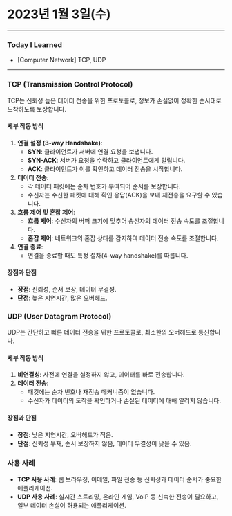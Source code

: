 # 2023년 1월 3일(수)

---

### Today I Learned 

- [Computer Network] TCP, UDP

---

### TCP (Transmission Control Protocol)

TCP는 신뢰성 높은 데이터 전송을 위한 프로토콜로, 정보가 손실없이 정확한 순서대로 도착하도록 보장합니다.

#### 세부 작동 방식

1. **연결 설정 (3-way Handshake)**:
   - **SYN**: 클라이언트가 서버에 연결 요청을 보냅니다.
   - **SYN-ACK**: 서버가 요청을 수락하고 클라이언트에게 알립니다.
   - **ACK**: 클라이언트가 이를 확인하고 데이터 전송을 시작합니다.
2. **데이터 전송**:
   - 각 데이터 패킷에는 순차 번호가 부여되어 순서를 보장합니다.
   - 수신자는 수신한 패킷에 대해 확인 응답(ACK)을 보내 재전송을 요구할 수 있습니다.
3. **흐름 제어 및 혼잡 제어**:
   - **흐름 제어**: 수신자의 버퍼 크기에 맞추어 송신자의 데이터 전송 속도를 조절합니다.
   - **혼잡 제어**: 네트워크의 혼잡 상태를 감지하여 데이터 전송 속도를 조절합니다.
4. **연결 종료**:
   - 연결을 종료할 때도 특정 절차(4-way handshake)를 따릅니다.

#### 장점과 단점

- **장점**: 신뢰성, 순서 보장, 데이터 무결성.
- **단점**: 높은 지연시간, 많은 오버헤드.

### UDP (User Datagram Protocol)

UDP는 간단하고 빠른 데이터 전송을 위한 프로토콜로, 최소한의 오버헤드로 통신합니다.

#### 세부 작동 방식

1. **비연결성**: 사전에 연결을 설정하지 않고, 데이터를 바로 전송합니다.
2. **데이터 전송**:
   - 패킷에는 순차 번호나 재전송 메커니즘이 없습니다.
   - 수신자가 데이터의 도착을 확인하거나 손실된 데이터에 대해 알리지 않습니다.

#### 장점과 단점

- **장점**: 낮은 지연시간, 오버헤드가 적음.
- **단점**: 신뢰성 부재, 순서 보장하지 않음, 데이터 무결성이 낮을 수 있음.

### 사용 사례

- **TCP 사용 사례**: 웹 브라우징, 이메일, 파일 전송 등 신뢰성과 데이터 순서가 중요한 애플리케이션.
- **UDP 사용 사례**: 실시간 스트리밍, 온라인 게임, VoIP 등 신속한 전송이 필요하고, 일부 데이터 손실이 허용되는 애플리케이션.